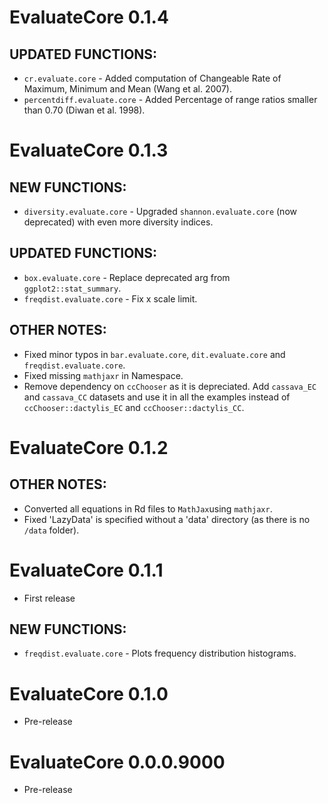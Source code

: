 # EvaluateCore  0.1.4

## UPDATED FUNCTIONS:
* `cr.evaluate.core` - Added computation of Changeable Rate of Maximum, Minimum and Mean (Wang et al. 2007).
* `percentdiff.evaluate.core` - Added Percentage of range ratios smaller than 0.70 (Diwan et al. 1998).

# EvaluateCore  0.1.3

## NEW FUNCTIONS:
* `diversity.evaluate.core` - Upgraded `shannon.evaluate.core` (now deprecated) with even more diversity indices.

## UPDATED FUNCTIONS:
* `box.evaluate.core` - Replace deprecated arg from `ggplot2::stat_summary`.
* `freqdist.evaluate.core` - Fix x scale limit.

## OTHER NOTES: 
* Fixed minor typos in `bar.evaluate.core`, `dit.evaluate.core` and `freqdist.evaluate.core`.
* Fixed missing `mathjaxr` in Namespace.
* Remove dependency on `ccChooser` as it is depreciated. Add `cassava_EC` and `cassava_CC` datasets and use it in all the examples instead of `ccChooser::dactylis_EC` and `ccChooser::dactylis_CC`.

# EvaluateCore  0.1.2

## OTHER NOTES: 
* Converted all equations in Rd files to `MathJax`using `mathjaxr`.
* Fixed 'LazyData' is specified without a 'data' directory (as there is no `/data` folder).

# EvaluateCore  0.1.1

* First release

## NEW FUNCTIONS:
* `freqdist.evaluate.core` - Plots frequency distribution histograms.

# EvaluateCore  0.1.0

* Pre-release

# EvaluateCore  0.0.0.9000

* Pre-release
